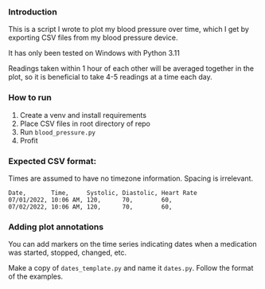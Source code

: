 ### Introduction

This is a script I wrote to plot my blood pressure over time, which I get by exporting CSV files from my blood pressure device.

It has only been tested on Windows with Python 3.11

Readings taken within 1 hour of each other will be averaged together in the plot, so it is beneficial to take 4-5
readings at a time each day.

### How to run
1. Create a venv and install requirements
2. Place CSV files in root directory of repo
3. Run `blood_pressure.py`
4. Profit


### Expected CSV format:

Times are assumed to have no timezone information.
Spacing is irrelevant.
```
Date,       Time,     Systolic, Diastolic, Heart Rate
07/01/2022, 10:06 AM, 120,      70,        60,
07/02/2022, 10:06 AM, 120,      70,        60,
```

### Adding plot annotations
You can add markers on the time series indicating dates when a medication was started, stopped, changed, etc.

Make a copy of `dates_template.py` and name it `dates.py`. Follow the format of the examples.
